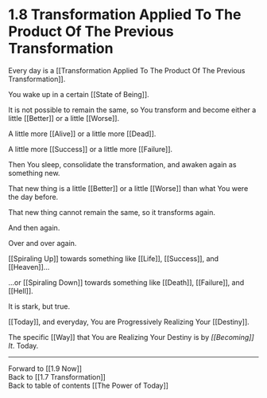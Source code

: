 # 1.8 Transformation Applied To The Product Of The Previous Transformation

Every day is a [[Transformation Applied To The Product Of The Previous Transformation]]. 

You wake up in a certain [[State of Being]].  

It is not possible to remain the same, so You transform and become either a little [[Better]] or a little [[Worse]].  

A little more [[Alive]] or a little more [[Dead]].  

A little more [[Success]] or a little more [[Failure]].  

Then You sleep, consolidate the transformation, and awaken again as something new.  

That new thing is a little [[Better]] or a little [[Worse]] than what You were the day before.  

That new thing cannot remain the same, so it transforms again. 

And then again.  

Over and over again.  

[[Spiraling Up]] towards something like [[Life]], [[Success]], and [[Heaven]]…  

…or [[Spiraling Down]] towards something like [[Death]], [[Failure]], and [[Hell]].  

It is stark, but true. 

[[Today]], and everyday, You are Progressively Realizing Your [[Destiny]].  

The specific [[Way]] that You are Realizing Your Destiny is by *[[Becoming]] It*. Today.   

___

Forward to [[1.9 Now]]  
Back to [[1.7 Transformation]]  
Back to table of contents [[The Power of Today]]  

